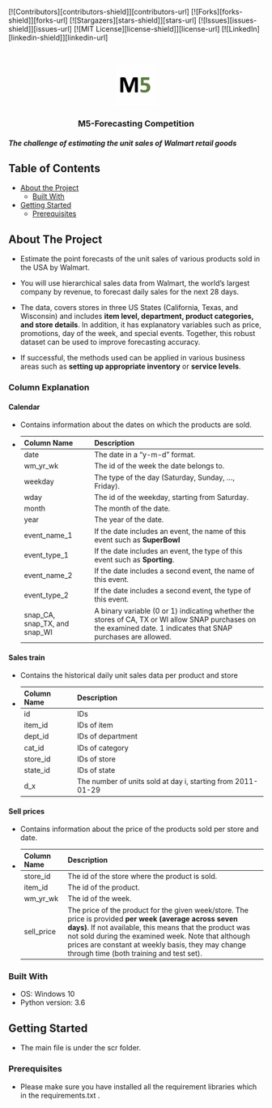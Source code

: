 
[![Contributors][contributors-shield]][contributors-url]
[![Forks][forks-shield]][forks-url]
[![Stargazers][stars-shield]][stars-url]
[![Issues][issues-shield]][issues-url]
[![MIT License][license-shield]][license-url]
[![LinkedIn][linkedin-shield]][linkedin-url]



<!-- PROJECT LOGO -->
<br />
<p align="center">
  <a href="https://github.com/othneildrew/Best-README-Template">
    <img src="img/logo.png" alt="Logo" width="80" height="80">
  </a>

  <h3 align="center">M5-Forecasting Competition</h3>
  <h5>The challenge of estimating the unit sales of Walmart retail goods</h5>
</p>



<!-- TABLE OF CONTENTS -->
## Table of Contents

* [About the Project](#about-the-project)
  * [Built With](#built-with)
* [Getting Started](#getting-started)
  * [Prerequisites](#prerequisites)




## About The Project
- Estimate the point forecasts of the unit sales of various products sold in the USA by Walmart.

- You will use hierarchical sales data from Walmart, the world’s largest company by revenue, to forecast daily sales for the next 28 days.

-  The data, covers stores in three US States (California, Texas, and Wisconsin) and includes **item level, department, product categories, and store details**. In addition, it has explanatory variables such as price, promotions, day of the week, and special events. Together, this robust dataset can be used to improve forecasting accuracy.

- If successful, the methods used can be applied in various business areas such as **setting up appropriate inventory** or **service levels**.
### Column Explanation

#### Calendar

- Contains information about the dates on which the products are sold.

-   |Column Name |Description|
    |-----|--------|
    |date|The date in a “y-m-d” format.      |
    |wm_yr_wk| The id of the week the date belongs to.|
    |weekday| The type of the day (Saturday, Sunday, …, Friday).|
    |wday| The id of the weekday, starting from Saturday.|
    |month| The month of the date.|
    |year| The year of the date.| 
    |event_name_1| If the date includes an event, the name of this event such as **SuperBowl**|
    |event_type_1| If the date includes an event, the type of this event such as **Sporting**.|
    |event_name_2| If the date includes a second event, the name of this event.|
    |event_type_2| If the date includes a second event, the type of this event.|
    |snap_CA, snap_TX, and snap_WI|A binary variable (0 or 1) indicating whether the stores of CA, TX or WI allow SNAP  purchases on the examined date. 1 indicates that SNAP purchases are allowed.|

#### Sales train

-  Contains the historical daily unit sales data per product and store
-   |Column Name |Description|
    |-----|--------|
    |id|IDs       |
    |item_id  |IDs of item      |
    |dept_id  |IDs of department      |
    |cat_id  |IDs of category      |
    |store_id  |IDs of store       |
    |state_id  |IDs of state      |
    |d_x  |The number of units sold at day i, starting from 2011-01-29    
    
#### Sell prices

-  Contains information about the price of the products sold per store and date.

-   |Column Name | Description|
    |-----|---------|
    |store_id| The id of the store where the product is sold.| 
    |item_id| The id of the product.|
    |wm_yr_wk| The id of the week.|
    |sell_price| The price of the product for the given week/store. The price is provided **per week (average across seven days)**. If not available, this means that the product was not sold during the examined week. Note that although prices are constant at weekly basis, they may change through time (both training and test set).| 
    
### Built With
- OS: Windows 10 
- Python version: 3.6



<!-- GETTING STARTED -->
## Getting Started
- The main file is under the scr folder.
### Prerequisites
- Please make sure you have installed all the requirement libraries which in the requirements.txt .

